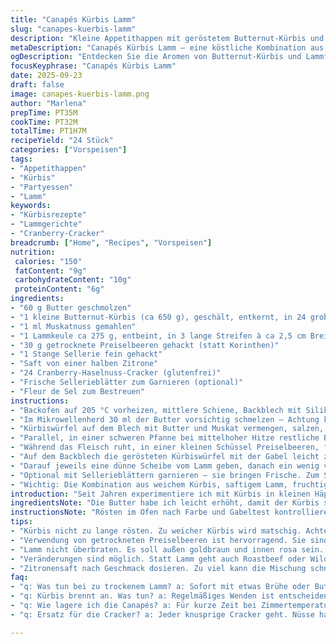 ```yaml
---
title: "Canapés Kürbis Lamm"
slug: "canapes-kuerbis-lamm"
description: "Kleine Appetithappen mit geröstetem Butternut-Kürbis und zartem Lammfleisch, gewürzt mit Muskat und Zitronensaft. Rezepteingriffe für Gluten- und Eifreiheit. Zubereitung mittels Ofen und Pfanne, mit feiner Röst- und Brattechnik. Das Kürbisfleisch wird leicht zerdrückt, um Texturkontrast zu den knusprigen Cranberry-Haselnuss-Crackern zu schaffen. Das Lamm wird kurz angebraten für rosa Kern. Koriander oder Sellerieblätter als Dekoration optional, runde Salzflocken schärfen das Aroma. Durch Variation mit Schafskäse statt Rosinen entsteht neue Geschmacksebene. Die Zutatenmenge reicht für ca. 24 Stück, kleine Häppchen zum Teilen geeignet."
metaDescription: "Canapés Kürbis Lamm – eine köstliche Kombination aus saisonalem Kürbis und zartem Lammfleisch, perfekt für jede Feier."
ogDescription: "Entdecken Sie die Aromen von Butternut-Kürbis und Lammfleisch in unseren Canapés Kürbis Lamm – ein Genuss für jeden Anlass."
focusKeyphrase: "Canapés Kürbis Lamm"
date: 2025-09-23
draft: false
image: canapes-kuerbis-lamm.png
author: "Marlena"
prepTime: PT35M
cookTime: PT32M
totalTime: PT1H7M
recipeYield: "24 Stück"
categories: ["Vorspeisen"]
tags:
- "Appetithappen"
- "Kürbis"
- "Partyessen"
- "Lamm"
keywords:
- "Kürbisrezepte"
- "Lammgerichte"
- "Cranberry-Cracker"
breadcrumb: ["Home", "Recipes", "Vorspeisen"]
nutrition: 
 calories: "150"
 fatContent: "9g"
 carbohydrateContent: "10g"
 proteinContent: "6g"
ingredients:
- "60 g Butter geschmolzen"
- "1 kleine Butternut-Kürbis (ca 650 g), geschält, entkernt, in 24 grobe Würfel geschnitten"
- "1 ml Muskatnuss gemahlen"
- "1 Lammkeule ca 275 g, entbeint, in 3 lange Streifen à ca 2,5 cm Breite geschnitten"
- "30 g getrocknete Preiselbeeren gehackt (statt Korinthen)"
- "1 Stange Sellerie fein gehackt"
- "Saft von einer halben Zitrone"
- "24 Cranberry-Haselnuss-Cracker (glutenfrei)"
- "Frische Sellerieblätter zum Garnieren (optional)"
- "Fleur de Sel zum Bestreuen"
instructions:
- "Backofen auf 205 °C vorheizen, mittlere Schiene, Backblech mit Silikonmatte oder Backpapier auslegen."
- "Im Mikrowellenherd 30 ml der Butter vorsichtig schmelzen – Achtung keine Verbrennung, Butter schäumt schnell."
- "Kürbiswürfel auf dem Blech mit Butter und Muskat vermengen, salzen, pfeffern. Wichtig: Nicht zu viel wenden, damit sie leicht anrosten. Nach ca 15 Minuten einmal vorsichtig durchmischen, damit Unterseite nicht verbrennt. Insgesamt ca 32 Minuten backen. Kürbis soll so weich sein, dass er mit Gabel einfach zerdrückbar ist."
- "Parallel, in einer schweren Pfanne bei mittelhoher Hitze restliche Butter erhitzen. Lammstreifen von jeder Seite etwa 2 Minuten anbraten, sie sollten außen braun und innen rosa bleiben. Beim Braten öfter mit Butter begießen, damit sie saftig bleiben. Danach das Fleisch auf Teller legen, 5 Minuten ruhen lassen, so verteilen sich die Säfte besser."
- "Während das Fleisch ruht, in einer kleinen Schüssel Preiselbeeren, fein gehackten Sellerie und Zitronensaft vermischen. Die Säure hebt die Süße der getrockneten Früchte hervor. Gelegentlich etwas vom Zitronensaft hinzufügen, je nach Säuregehalt."
- "Auf dem Backblech die gerösteten Kürbiswürfel mit der Gabel leicht zerdrücken, aber bitte nicht matschig, Textur soll spürbar bleiben. Jedes Stück vorsichtig auf einen Cranberry-Cracker legen."
- "Darauf jeweils eine dünne Scheibe vom Lamm geben, danach ein wenig von der Preiselbeer-Sellerie-Mischung."
- "Optional mit Sellerieblättern garnieren – sie bringen Frische. Zum Schluss zart mit Fleur de Sel bestreuen, gibt angenehme Körnigkeit und verstärkt Geschmack."
- "Wichtig: Die Kombination aus weichem Kürbis, saftigem Lamm, fruchtig-säuerlicher Mischung und knackigem Cracker ergibt vielschichtige Aromen. Nicht zu lange stehen lassen, die Cracker werden sonst weich."
introduction: "Seit Jahren experimentiere ich mit Kürbis in kleinen Häppchen, aber erst die Kombination mit zart rosa Lamm bringt eine interessante Spannung auf den Teller. Das Röstaroma vom Kürbis, vereint mit der nussigen Butter und einem Hauch Muskat, während die Preiselbeeren Frische und Säure beisteuern, macht das Ganze besonders. Die Cracker sind nicht nur Träger, sondern bringen durch Cranberry und Haselnuss eine knusprige Fruchtigkeit. Die Herausforderung liegt darin, das Lamm saftig zu halten und den Kürbis genau richtig weich zu rösten, ohne matschig zu werden. Die Kombination ist gluten- und eifrei, was in meinen Kochrunden oft gefragt ist. Die Basis ist einfach, erlaubt aber dank optionaler Sellerieblätter oder Tausch der Früchte Varianten nach Lust und Vorrat."
ingredientsNote: "Die Butter habe ich leicht erhöht, damit der Kürbis schön glasiert, aber nicht schwimmt. Statt Korinthen setze ich getrocknete Preiselbeeren ein – intensiver, säuerlich-fruchtig. Sellerie würfelt fein, sonst beißt man zu grob. Der Kürbis sollte reif und fest sein; bei weicheren Exemplaren backe ich nicht zu lange. Lammkeule bleibt zart, dunkles Fleisch für mehr Aroma. Statt Lamm kann auch Roastbeef oder Wildschwein verwendet werden – hier besonders auf die Garzeit achten. Die Crackersammlung kann substituiert werden; bereits mit anderen Nüssen knistert es ähnlich. Wer will, ersetzt Sellerie durch Koriander oder Minze, für Frische und Kontrast."
instructionsNote: "Rösten im Ofen nach Farbe und Gabeltest kontrollieren, kleine Durchmischung bei halbem Weg verhindert anbrennen. Die Butter im Mikrowellenherd sanft schmelzen – zu heiß wird sie braun und bitter. Lamm in Pfanne mit Butter gut ummanteln, häufiges Begießen sorgt für zarte Kruste. Ruhezeit nicht unterschätzen, so können sich die Fleischsäfte verteilen und Scheiben reißen nicht beim Schneiden. Die Frucht-Gemüse-Mischung sollte frisch sein, Zitronensaft vorsichtig dosieren, zu viel säuert schnell zu sehr. Beim Anrichten die einzelnen Komponenten nicht zu stark vermengen: Texturen sollen erhalten bleiben, daher Kürbis nur leicht zerdrücken, nicht zu Brei machen. Fleur de Sel als Finish nicht vergessen, verleiht Höhepunkt mit kleinem Crunch."
tips:
- "Kürbis nicht zu lange rösten. Zu weicher Kürbis wird matschig. Achte auf die Farbe und benutze eine Gabel, um die Konsistenz zu prüfen. Gute Röstaromen."
- "Verwendung von getrockneten Preiselbeeren ist hervorragend. Sie sind intensiver als Korinthen. Der Kontrast zwischen süß und säuerlich spielt eine Rolle für das Aroma."
- "Lamm nicht überbraten. Es soll außen goldbraun und innen rosa sein. Butter häufiger über das Fleisch geben. Dadurch bleibt es saftig. Ruhezeit ist wichtig."
- "Veränderungen sind möglich. Statt Lamm geht auch Roastbeef oder Wildschwein. Garzeit anpassen. Crunchige Nüsse sind ebenfalls ein guter Ersatz für die Cracker."
- "Zitronensaft nach Geschmack dosieren. Zu viel kann die Mischung schnell zu säuerlich machen. Lieber weniger mehrmals zugeben und probieren."
faq:
- "q: Was tun bei zu trockenem Lamm? a: Sofort mit etwas Brühe oder Butter nachtränken. Oft wird das Lamm zu lange gebraten. Garzeit überwachen ist klug."
- "q: Kürbis brennt an. Was tun? a: Regelmäßiges Wenden ist entscheidend. Achte auf die richtige Temperatur im Ofen. Zu heiß kann das Anbrennen verursachen."
- "q: Wie lagere ich die Canapés? a: Für kurze Zeit bei Zimmertemperatur aufbewahren. Abdecken, damit sie nicht austrocknen. Bei längerem Lagern im Kühlschrank."
- "q: Ersatz für die Cracker? a: Jeder knusprige Cracker geht. Nüsse haben ähnliche Textur. Alternativen sind einfache Brotchips oder Pita."

---
```

